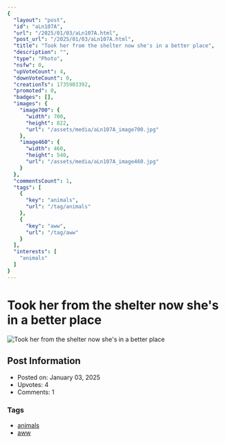 ```yaml
---
{
  "layout": "post",
  "id": "aLn107A",
  "url": "/2025/01/03/aLn107A.html",
  "post_url": "/2025/01/03/aLn107A.html",
  "title": "Took her from the shelter now she's in a better place",
  "description": "",
  "type": "Photo",
  "nsfw": 0,
  "upVoteCount": 4,
  "downVoteCount": 0,
  "creationTs": 1735903392,
  "promoted": 0,
  "badges": [],
  "images": {
    "image700": {
      "width": 700,
      "height": 822,
      "url": "/assets/media/aLn107A_image700.jpg"
    },
    "image460": {
      "width": 460,
      "height": 540,
      "url": "/assets/media/aLn107A_image460.jpg"
    }
  },
  "commentsCount": 1,
  "tags": [
    {
      "key": "animals",
      "url": "/tag/animals"
    },
    {
      "key": "aww",
      "url": "/tag/aww"
    }
  ],
  "interests": [
    "animals"
  ]
}
---
```


# Took her from the shelter now she's in a better place

![Took her from the shelter now she's in a better place](/assets/media/aLn107A_image700.jpg)

## Post Information

- Posted on: January 03, 2025
- Upvotes: 4
- Comments: 1

### Tags

- [animals](/tag/animals)
- [aww](/tag/aww)
